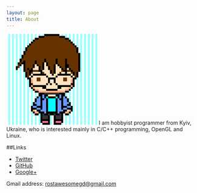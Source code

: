 ```yaml
---
layout: page
title: About
---
```


![Avatar](/public/pixelavatar.png)
I am hobbyist programmer from Kyiv, Ukraine, who is interested mainly in C/C++ programming, OpenGL and Linux.

##Links
* [Twitter](https://twitter.com/RostakaGmfun)
* [GitHub](https://github.com/RostakaGmfun)
* [Google+](https://plus.google.com/105900031953858864498/posts)

Gmail address: rostawesomegd@gmail.com

